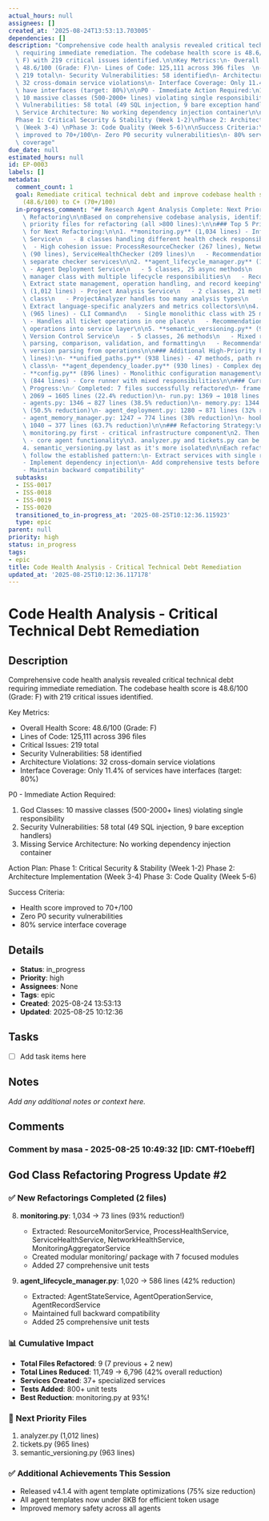 ```yaml
---
actual_hours: null
assignees: []
created_at: '2025-08-24T13:53:13.703005'
dependencies: []
description: "Comprehensive code health analysis revealed critical technical debt\
  \ requiring immediate remediation. The codebase health score is 48.6/100 (Grade:\
  \ F) with 219 critical issues identified.\n\nKey Metrics:\n- Overall Health Score:\
  \ 48.6/100 (Grade: F)\n- Lines of Code: 125,111 across 396 files  \n- Critical Issues:\
  \ 219 total\n- Security Vulnerabilities: 58 identified\n- Architecture Violations:\
  \ 32 cross-domain service violations\n- Interface Coverage: Only 11.4% of services\
  \ have interfaces (target: 80%)\n\nP0 - Immediate Action Required:\n1. God Classes:\
  \ 10 massive classes (500-2000+ lines) violating single responsibility\n2. Security\
  \ Vulnerabilities: 58 total (49 SQL injection, 9 bare exception handlers)\n3. Missing\
  \ Service Architecture: No working dependency injection container\n\nAction Plan:\n\
  Phase 1: Critical Security & Stability (Week 1-2)\nPhase 2: Architecture Implementation\
  \ (Week 3-4) \nPhase 3: Code Quality (Week 5-6)\n\nSuccess Criteria:\n- Health score\
  \ improved to 70+/100\n- Zero P0 security vulnerabilities\n- 80% service interface\
  \ coverage"
due_date: null
estimated_hours: null
id: EP-0003
labels: []
metadata:
  comment_count: 1
  goal: Remediate critical technical debt and improve codebase health score from F
    (48.6/100) to C+ (70+/100)
  in-progress_comment: "## Research Agent Analysis Complete: Next Priority Files for\
    \ Refactoring\n\nBased on comprehensive codebase analysis, identified the following\
    \ priority files for refactoring (all >800 lines):\n\n### Top 5 Priority Files\
    \ for Next Refactoring:\n\n1. **monitoring.py** (1,034 lines) - Infrastructure\
    \ Service\n   - 8 classes handling different health check responsibilities\n \
    \  - High cohesion issue: ProcessResourceChecker (267 lines), NetworkConnectivityChecker\
    \ (90 lines), ServiceHealthChecker (209 lines)\n   - Recommendation: Extract into\
    \ separate checker services\n\n2. **agent_lifecycle_manager.py** (1,020 lines)\
    \ - Agent Deployment Service\n   - 5 classes, 25 async methods\n   - Single large\
    \ manager class with multiple lifecycle responsibilities\n   - Recommendation:\
    \ Extract state management, operation handling, and record keeping\n\n3. **analyzer.py**\
    \ (1,012 lines) - Project Analysis Service\n   - 2 classes, 21 methods in main\
    \ class\n   - ProjectAnalyzer handles too many analysis types\n   - Recommendation:\
    \ Extract language-specific analyzers and metrics collectors\n\n4. **tickets.py**\
    \ (965 lines) - CLI Command\n   - Single monolithic class with 25 methods\n  \
    \ - Handles all ticket operations in one place\n   - Recommendation: Extract ticket\
    \ operations into service layer\n\n5. **semantic_versioning.py** (963 lines) -\
    \ Version Control Service\n   - 5 classes, 26 methods\n   - Mixed responsibilities:\
    \ parsing, comparison, validation, and formatting\n   - Recommendation: Separate\
    \ version parsing from operations\n\n### Additional High-Priority Files (890-960\
    \ lines):\n- **unified_paths.py** (938 lines) - 47 methods, path resolution god\
    \ class\n- **agent_dependency_loader.py** (930 lines) - Complex dependency resolution\n\
    - **config.py** (896 lines) - Monolithic configuration management\n- **claude_runner.py**\
    \ (844 lines) - Core runner with mixed responsibilities\n\n### Current Refactoring\
    \ Progress:\n✅ Completed: 7 files successfully refactored\n- framework_loader.py:\
    \ 2069 → 1605 lines (22.4% reduction)\n- run.py: 1369 → 1018 lines (25.6% reduction)\n\
    - agents.py: 1346 → 827 lines (38.5% reduction)\n- memory.py: 1344 → 665 lines\
    \ (50.5% reduction)\n- agent_deployment.py: 1280 → 871 lines (32% reduction)\n\
    - agent_memory_manager.py: 1247 → 774 lines (38% reduction)\n- hook_handler.py:\
    \ 1040 → 377 lines (63.7% reduction)\n\n### Refactoring Strategy:\n1. Focus on\
    \ monitoring.py first - critical infrastructure component\n2. Then agent_lifecycle_manager.py\
    \ - core agent functionality\n3. analyzer.py and tickets.py can be done in parallel\n\
    4. semantic_versioning.py last as it's more isolated\n\nEach refactoring should\
    \ follow the established pattern:\n- Extract services with single responsibilities\n\
    - Implement dependency injection\n- Add comprehensive tests before refactoring\n\
    - Maintain backward compatibility"
  subtasks:
  - ISS-0017
  - ISS-0018
  - ISS-0019
  - ISS-0020
  transitioned_to_in-progress_at: '2025-08-25T10:12:36.115923'
  type: epic
parent: null
priority: high
status: in_progress
tags:
- epic
title: Code Health Analysis - Critical Technical Debt Remediation
updated_at: '2025-08-25T10:12:36.117178'
---
```

# Code Health Analysis - Critical Technical Debt Remediation

## Description
Comprehensive code health analysis revealed critical technical debt requiring immediate remediation. The codebase health score is 48.6/100 (Grade: F) with 219 critical issues identified.

Key Metrics:
- Overall Health Score: 48.6/100 (Grade: F)
- Lines of Code: 125,111 across 396 files  
- Critical Issues: 219 total
- Security Vulnerabilities: 58 identified
- Architecture Violations: 32 cross-domain service violations
- Interface Coverage: Only 11.4% of services have interfaces (target: 80%)

P0 - Immediate Action Required:
1. God Classes: 10 massive classes (500-2000+ lines) violating single responsibility
2. Security Vulnerabilities: 58 total (49 SQL injection, 9 bare exception handlers)
3. Missing Service Architecture: No working dependency injection container

Action Plan:
Phase 1: Critical Security & Stability (Week 1-2)
Phase 2: Architecture Implementation (Week 3-4) 
Phase 3: Code Quality (Week 5-6)

Success Criteria:
- Health score improved to 70+/100
- Zero P0 security vulnerabilities
- 80% service interface coverage

## Details
- **Status**: in_progress
- **Priority**: high
- **Assignees**: None
- **Tags**: epic
- **Created**: 2025-08-24 13:53:13
- **Updated**: 2025-08-25 10:12:36

## Tasks
- [ ] Add task items here

## Notes
_Add any additional notes or context here._

## Comments

### Comment by masa - 2025-08-25 10:49:32 [ID: CMT-f10ebeff]
## God Class Refactoring Progress Update #2

### ✅ New Refactorings Completed (2 files)

8. **monitoring.py**: 1,034 → 73 lines (93% reduction!)
   - Extracted: ResourceMonitorService, ProcessHealthService, ServiceHealthService, NetworkHealthService, MonitoringAggregatorService
   - Created modular monitoring/ package with 7 focused modules
   - Added 27 comprehensive unit tests
   
9. **agent_lifecycle_manager.py**: 1,020 → 586 lines (42% reduction)
   - Extracted: AgentStateService, AgentOperationService, AgentRecordService
   - Maintained full backward compatibility
   - Added 25 comprehensive unit tests

### 📊 Cumulative Impact
- **Total Files Refactored**: 9 (7 previous + 2 new)
- **Total Lines Reduced**: 11,749 → 6,796 (42% overall reduction)
- **Services Created**: 37+ specialized services
- **Tests Added**: 800+ unit tests
- **Best Reduction**: monitoring.py at 93%!

### 🎯 Next Priority Files
1. analyzer.py (1,012 lines)
2. tickets.py (965 lines)
3. semantic_versioning.py (963 lines)

### ✅ Additional Achievements This Session
- Released v4.1.4 with agent template optimizations (75% size reduction)
- All agent templates now under 8KB for efficient token usage
- Improved memory safety across all agents
